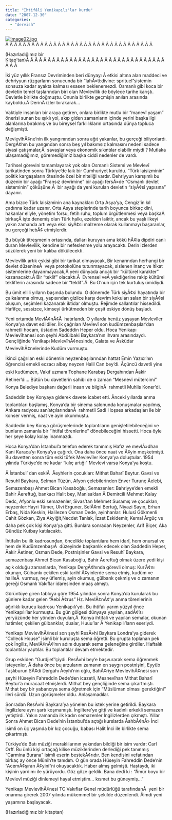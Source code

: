 ```yaml
---
title: "İhtifâli Yenikapılı'lar kurdu"
date: "2007-12-30"
categories: 
  - "dervish"
---
```


[![image02.jpg](/uploads/2007/12/image02.jpg)](/uploads/2007/12/image02.jpg "image02.jpg")Â Â Â Â Â Â Â Â Â Â Â Â Â Â Â Â Â Â Â Â Â Â Â Â Â Â Â Â Â Â Â Â Â Â 

(Hazırladığımız bir Kitap'tan)Â Â Â Â Â Â Â Â Â Â Â Â Â Â Â Â Â Â Â Â Â Â Â Â Â Â Â Â Â Â Â Â Â Â Â 

İki yüz yıllık Fransız Devriminden beri dünyayı Â etkisi altına alan maddeci ve dehriyyun rüzgarların sonucunda bir “lahÃ»tî:divine: sprituel”sistemin sonsuza kadar ayakta kalması esasen beklenemezdi. Osmanlı gibi koca bir devletin temel taşlarından biri olan Mevlevîlik de böylece tarihe karıştı. Devletle birlikte doğmuştu. Onunla birlikte geçmişin anıları arasında kayboldu.Â DerinÂ izler bırakarak…

Vaktiyle insanları bir araya getiren, onlara birlikte mutlu bir “manevî yaşam” önerisi sunan bu ışıklı yol, akıp giden zamanların içinde yerini başka ilgi alanlarına bırakmış ve bu bireysel farklılıkların ortasında dünya topluca değişmişti.

MevlevîhÃ¢ne’nin ilk yangınından sonra ağıt yakanlar, bu gerçeği biliyorlardı. DergÃ¢hın bu yangından sonra beş yıl bakımsız kalmasını nedeni sadece siyasi çatışmalar,Â  savaşlar veya ekonomik sıkıntılar olabilir miydi ? Mutlaka ulaşamadığımız, göremediğimiz başka ciddi nedenler de vardı.

Tarihsel görevini tamamlayarak yok olan Osmanlı Sistemi ve Mevlevî tarikatinden sonra Türkiye’de laik bir Cumhuriyet kuruldu. “Türk laisizminin” politik kargaşaların ötesinde özel bir niteliği vardır. Dehriyyun karışımlı bu düzenin bir ayağı “Fransız devrimine” bir ayağı fersÃ»de “Osmanlı devlet sisteminin” çöküşüne,Â  bir ayağı da yeni kurulan devletin “siyÃ¢sî yapısına” dayanır.

Ama bizce Türk laisizminin ana kaynakları Orta Asya’ya, Cengiz'in kıl çadırına kadar uzanır. Orta Asya steplerinde tarih boyunca birkaç dini, hakanlar eliyle, yönetim forsu, fetih ruhu, toplum örgütlenmesi veya başkaÂ  birkaçÂ işte denemiş olan Türk halkı, ezelden laiktir, ancak bu yaşlı ilkeyi yakın zamanda artı veya eksi siyÃ¢si malzeme olarak kullanmayı başaranlar, bu gerçeği hebÃ¢ etmişlerdir.

Bu büyük titreşmenin ortasında, dalları kuruyan ama kökü hÃ¢la dipdiri canlı duran Mevlevîlik, kendine bir nefeslenme yolu arayacaktı. Derin izlerden süzülerek yeni bir kalıba dökülecekti.

Mevlevîlik artık eskisi gibi bir tarikat olmayacak, Bir kenarından herhangi bir devlet düzenineÂ  veya protokolüne tutunmayacak, sislenen inanç ve itikat sistemlerine dayanmayacak,Â yeni dünyada ancak bir “kültürel karakter” kazanacaktı.Â Bir “teklif” olacaktı.Â  Evrensel veÂ yekdiğerine rakip kültürel tekliflerin arasında sadece bir “teklif”.Â  Bu O’nun için tek kurtuluş ümidiydi.

Bu ümit ellili yılların başında bulundu. O dönemde Türk siyÃ¢si hayatında bir çalkalanma olmuş, yapısından gizlice karşı devrim kokuları salan bir siyÃ¢si oluşum, seçimleri kazanarak iktidar olmuştu. Rejimde sallantılar hissedildi. Hafifçe, sessizce, kimseyi ürkütmeden bir çeşit eskiye dönüş başladı.

Yeni ortamda MevlÃ¢nÃ¢Â  hatırlandı. O yıllarda henüz yaşayan Mevlevîler Konya’ya davet edildiler. İlk çağrılan Mevlevî son kudümzenbaşılar’dan rahmetli hocam, üstadım Sadeddin Heper oldu. Hoca Yenikapı Mevlevîhanesi son şeyhi Abdülbaki Baykara’nın ihvanı arasındaydı. Gençliğinde Yenikapı MevlevîhÃ¢nesinde, Galata ve Ãsküdar MevlevîhÃ¢nelerinde Kudüm vurmuştu.

İkinci çağrılan eski dönemin neyzenbaşılarından hattat Emin Yazıcı’nın öğrencisi emekli eczacı albay neyzen Halil Can bey’di. Ãçüncü davetli yine eski kudümzen, Vakıf uzmanı Tophane Karabaş Dergahından Åakir Ãetiner’di… Bütün bu davetlerin sahibi de o zaman “Mesnevî mütercimi” Konya Belediye başkanı değerli insan ve bilginÂ  rahmetli Muhlis Koner’di.

Sadeddin bey Konyaya giderek davete icabet etti. Ãnceki yıllarda anma toplantıları başlamış, Konya’da bir sinema salonunda konuşmalar yapılmış, Ankara radyosu san’atçılarındanÂ  rahmetli Sadi Hoşses arkadaşları ile bir konser vermiş, naat ve ayin okunmuştu.

Saddedin bey Konya görüşmelerinde toplantıların genişletilebileceğini ve bunların zamanla bir “ihtifal törenlerine” dönebileceğini hissetti. Hoca öyle her şeye kolay kolay inanmazdı.

Hoca Konya’dan İstanbul’a telefon ederek tanınmış Hafız ve mevlÃ»dhan Kani Karaca’yı Konya’ya çağırdı. Ona daha önce naat ve Ã¢yin meşketmişti. Bu davetten sonra tüm eski tüfek Mevlevîler Konya’ya doluştular. 1954 yılında Türkiye’de ne kadar “kılıç artığı” Mevlevî varsa Konya’ya koştu.

Â İstanbul’ dan eskiÂ  Åeyhlerin çocukları: Mithat Baharî Beytur. Gavsi ve Resuhî Baykara, Selman Tüzün, Afyon çelebilerinden Enver Turunç Ãelebi, Semazenbaşı Ahmet Bican Kasaboğlu, Semazenler: Bahriyye’den emekli Bahir Åereftuğ, bankacı Halit bey, Manisa’dan Â Demircili Mehmet Kalay Dedc, Afyonlu eski semazenler, Sivas’tan Mehmet Susamış ve çocukları, neyzenler:Hayri Tümer, Ulvi Erguner, SelÃ¢mi Bertuğ, Niyazi Sayın, Erhan Erbaş, Nida Keskin, Halilezen Osman Dede, ayinhanlar: Hulusî Gökmenli Cahit Gözkan, Ziya Akyiğit,Necdet Tanlak, İzzet Eskidemir, Kemal Ãrgüç ve daha pek çok kişi Konya’ya gitti. Bunlara sonradan Neyzenler, Arif Biçer, Aka Gündüz Kutbay katılacaktı.

İhtifalin bu ilk kadrosundan, öncelikle toplantılara hem idarî, hem onursal ve hem de KudümzenbaşıÂ  düzeyinde başkanlık edecek olan Saddedin Heper, Åakir Ãetiner, Osman Dede, Postnişinler Gavsi ve Resuhî Baykara, semazenbaşı Ahmet Bican Kasaboğlu, Bahir Åereftuğ olmak üzere yedi kişi açık olduğu zamanlarda, Yenikapı DergÃ¢hında görevli olmuş: Kur’Ã¢nı okunan, Gülbankı çekilen eski tarihî Ã¢yinlerde sema etmiş, kudüm ve halileÂ  vurmuş, ney üflemiş, ayin okumuş, gülbank çekmiş ve o zamanın gereği Osmanlı Vakıflar idaresinden maaş almıştı.

Görüntüye giren tabloya göre 1954 yılından sonra Konya’da kurularak bu günlere kadar gelen “Åebi Ã¢rus” Hz. MevlÃ¢nÃ¢’yı anma törenlerinin ağırlıklı kurucu kadrosu Yenikapılı’ydı. Bu ihtifalı yarım yüzyıl önce Yenikapılı’lar kurmuştu. Bu gün gölgesi dünyaya yayılan, sadÃ¢’sı yeryüzünde her yönden duyulan,Â  Konya ihtifali ve yapılan semalar, okunan hatimler, çekilen gülbanklar, dualar, Huuu’lar Â Yenikapılı’ların eseriydi.

Yenikapı MevlevîhÃ¢nesi son şeyhi ResÃ»hi Baykara Londra’ya giderek “Colleck House” isimli bir kuruluşta sema öğretti. Bu grupta toplanan pek çok İngiliz, MevlÃ¢nÃ¢’nın adını duyarak sema geleneğine girdiler. Haftalık toplantılar yaptılar. Bu toplantılar devam etmektedir.

Grup eskiden “Gurdjief”çiydi. ResÃ»hi bey’e başvurarak sema öğrenmek isteyenler, Â daha önce bu arzularını zamanın en saygın postnişini, Eyyüb Taşlıburun SÃ¢di Dergahı Åeyhi’nin oğlu, BahÃ¢riye MevlevîhÃ¢nesi son şeyhi Hüseyin Fahreddin Dede’den icazetli, Mesnevîhan Mithat Baharî Beytur’a müracaat etmişlerdi. Mithat bey gençliğinde sema çıkartmıştı. Mithat bey bir yabancıya sema öğretmek için “Müslüman olması gerektiğini” ileri sürdü. Uzun görüşmeler oldu. Anlaşamadılar.

Sonradan ResÃ»hi Baykara’ya yönelen bu istek yerine getirildi. Baykara İngilizlere aynı şartı koşmamıştı. İngiltere’ye gitti ve kadınlı erkekli semazen yetiştirdi. Yakın zamanda ilk kadın semazenler İngilizlerden çıkmıştı. Yıllar Sonra Ahmet Bican Dede’nin İstanbul’da açtığı kurslarda ÅahbÃ¢nÃ» İnci isimli on üç yaşında bir kız çocuğu, babası Halit İnci ile birlikte sema çıkartmıştı.

Türkiye’de Batı müziği meraklılarının yakından bildiği bir isim vardır: Carl Orff. Bu ünlü kişi ortaçağ kilise müziklerinden derlediği pek tanınmış “Carmina Burana” isimli eserin bestekÃ¢rıdır. Ben kendisini vefatından birkaç ay önce Münih’te tanıdım. O gün orada Hüseyin Fahreddin Dede’nin “AcemÃ¢şıran Ã¢yini”ni okuyacaktık. Haber almış gelmişti. Hastaydı, iki kişinin yardımı ile yürüyordu. Göz göze geldik. Bana dedi ki : “Ãmür boyu bir Mevlevî müziği dinlemeyi hayal etmiştim… kısmet bu güneymiş…”

Yenikapı MevlevîhÃ¢nesi TC Vakıflar Genel müdürlüğü tarafındanÂ  yeni bir onarıma girerek 2007 yılında mükemmel bir şekilde düzenlendi. Åimdi yeni yaşamına başlayacak.

(Hazırladığımız bir kitaptan)
